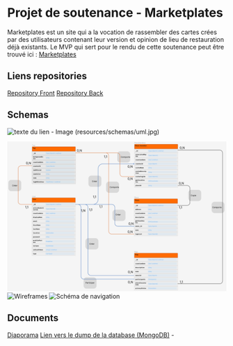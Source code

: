 # Projet de soutenance - Marketplates

Marketplates est un site qui a la vocation de rassembler des cartes crées par des utilisateurs contenant leur version et opinion de lieu de restauration déjà existants. Le MVP qui sert pour le rendu de cette soutenance peut être trouvé ici : [Marketplates](https://marketplates.netlify.app/)

## Liens repositories
[Repository Front](https://github.com/Graeimh/marketplates-front)
[Repository Back](https://github.com/Graeimh/marketplates)

## Schemas
![texte du lien](LIEN) - Image
(resources/schemas/uml.jpg)

![UML](resources/schemas/UML.png)
![Wireframes](LIEN)
![Schéma de navigation](LIEN)

## Documents
[Diaporama](https://docs.google.com/presentation/d/1w8-RcXcFjlpHYvRrf5fkYV-Hl7TelG4UHeavRYPP6dM/edit?usp=sharing)
[Lien vers le dump de la database (MongoDB)](LIEN) - 
